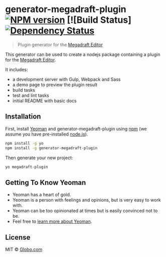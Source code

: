 # generator-megadraft-plugin [![NPM version][npm-image]][npm-url] [![Build Status] [![Dependency Status][daviddm-image]][daviddm-url]
> Plugin generator for the [Megadraft Editor][megadraft]

This generator can be used to create a nodejs package containing a plugin for the
[Megadraft Editor][megadraft].

It includes:

* a development server with Gulp, Webpack and Sass
* a demo page to preview the plugin result
* build tasks
* test and lint tasks
* initial README with basic docs

## Installation

First, install [Yeoman](http://yeoman.io) and generator-megadraft-plugin using [npm](https://www.npmjs.com/) (we assume you have pre-installed [node.js](https://nodejs.org/)).

```bash
npm install -g yo
npm install -g generator-megadraft-plugin
```

Then generate your new project:

```bash
yo megadraft-plugin
```

## Getting To Know Yeoman

 * Yeoman has a heart of gold.
 * Yeoman is a person with feelings and opinions, but is very easy to work with.
 * Yeoman can be too opinionated at times but is easily convinced not to be.
 * Feel free to [learn more about Yeoman](http://yeoman.io/).

## License

MIT © [Globo.com](https://github.com/globocom/)


[npm-image]: https://badge.fury.io/js/generator-megadraft-plugin.svg
[npm-url]: https://npmjs.org/package/generator-megadraft-plugin
[daviddm-image]: https://david-dm.org/globocom/generator-megadraft-plugin.svg?theme=shields.io
[daviddm-url]: https://david-dm.org/globocom/generator-megadraft-plugin
[megadraft]: https://globocom.github.io/megadraft/
